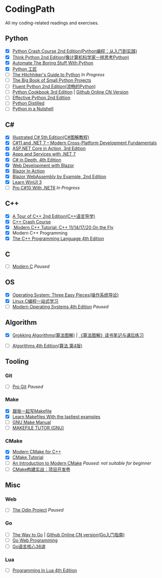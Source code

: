 # CodingPath
All my coding-related readings and exercises.

## Python
- [X] [Python Crash Course 2nd Edition(Python编程：从入门到实践)](https://book.douban.com/subject/31333701/)
- [X] [Think Python 2nd Edition(像计算机科学家一样思考Python)](https://book.douban.com/subject/26870407/)
- [X] [Automate The Boring Stuff With Python](https://book.douban.com/subject/26836700/)
- [X] [Python 工匠](https://book.douban.com/subject/35723705/)
- [ ] [The Hitchhiker's Guide to Python](https://book.douban.com/subject/26791779/) *In Progress*
- [ ] [The Big Book of Small Python Projects](https://inventwithpython.com/bigbookpython/)
- [ ] [Fluent Python 2nd Edition(流畅的Python)](https://book.douban.com/subject/34990079/)
- [ ] [Python Cookbook 3rd Edition](https://book.douban.com/subject/26381341/) | [Github Online CN Version](https://python3-cookbook.readthedocs.io/zh_CN/latest/index.html)
- [ ] [Effective Python 2nd Edition](https://book.douban.com/subject/35334595/)
- [ ] [Python Distilled](https://book.douban.com/subject/35563594/)
- [ ] [Python in a Nutshell](https://www.oreilly.com/library/view/python-in-a/9781098113544/)

## C#
- [X] [Illustrated C# 5th Edition(C#图解教程)](https://book.douban.com/subject/34894447/)
- [X] [C#11 and .NET 7 – Modern Cross-Platform Development Fundamentals](https://www.goodreads.com/book/show/63259355-c-11-and-net-7-modern-cross-platform-development-fundamentals)
- [X] [ASP.NET Core in Action, 3rd Edition](https://www.goodreads.com/book/show/126988024)
- [X] [Apps and Services with .NET 7](https://www.goodreads.com/book/show/63336482-apps-and-services-with-net-7)
- [X] [C# in Depth, 4th Edition](https://www.goodreads.com/book/show/58359576-c-in-depth)
- [X] [Web Development with Blazor](https://www.goodreads.com/book/show/120781374-web-development-with-blazor)
- [X] [Blazor In Action](https://www.goodreads.com/book/show/58882047-blazor-in-action)
- [X] [Blazor WebAssembly by Example, 2nd Edition](https://www.goodreads.com/book/show/122337852-blazor-webassembly-by-example---second-edition)
- [X] [Learn WinUI 3](https://www.goodreads.com/book/show/197075366-learn-winui-3---second-edition)
- [ ] [Pro C#10 With .NET6](https://book.douban.com/subject/36035498/) *In Progress*

## C++
- [X] [A Tour of C++ 2nd Edition(C++语言导学)](https://book.douban.com/subject/34809273/)
- [X] [C++ Crash Course](https://book.douban.com/subject/31522157/)
- [X] [ Modern C++ Tutorial: C++ 11/14/17/20 On the Fly](https://changkun.de/modern-cpp/)
- [X] Modern C++ Programming
- [X] [The C++ Programming Language 4th Edition](https://book.douban.com/subject/26857943/)

## C
- [ ] [Modern C](https://www.goodreads.com/book/show/25097722-modern-c) *Paused*

## OS
- [X] [Operating System: Three Easy Pieces(操作系统导论)](https://book.douban.com/subject/33463930/)
- [X] [Linux C编程一站式学习](https://book.douban.com/subject/4141733/)
- [ ] [Modern Operating Systems 4th Edition](https://book.douban.com/subject/25864553/) *Paused*

## Algorithm
- [X] [Grokking Algorithms(算法图解)](https://book.douban.com/subject/26979890/) | [《算法图解》读书笔记与课后练习](https://book.douban.com/review/9372724/)
- [ ] [Algorithms 4th Edition(算法 第4版)](https://book.douban.com/subject/19952400/)


## Tooling
### Git
- [ ] [Pro Git](https://git-scm.com/book/en/v2) *Paused*
### Make
- [X] [跟我一起写Makefile](https://github.com/seisman/how-to-write-makefile)
- [X] [Learn Makefiles With the tastiest examples](https://makefiletutorial.com/#getting-started)
- [ ] [GNU Make Manual](https://www.gnu.org/software/make/manual/)
- [ ] [MAKEFILE TUTOR (GNU)](https://github.com/clementvidon/Makefile_tutor)

### CMake
- [X] [Modern CMake for C++](https://github.com/xiaoweiChen/Modern-CMake-for-Cpp-2ed)
- [X] [CMake Tutorial](https://cmake.org/cmake/help/latest/guide/tutorial/index.html)
- [ ] [An Introduction to Modern CMake](https://cliutils.gitlab.io/modern-cmake/README.html) *Paused: not suitable for beginner*
- [ ] [CMake构建实战：项目开发卷](https://book.douban.com/subject/36787652/)

## Misc
### Web
- [ ] [The Odin Project](https://www.theodinproject.com) *Paused*

### Go
- [ ] [The Way to Go](https://book.douban.com/subject/10558892/) | [Github Online CN version(Go入门指南)](https://github.com/unknwon/the-way-to-go_ZH_CN)
- [ ] [Go Web Programming](https://book.douban.com/subject/27204133/)
- [ ] [Go语言核心36讲](https://time.geekbang.org/column/intro/112)

### Lua
- [ ] [Programming In Lua 4th Edition](https://book.douban.com/subject/30262035/)

